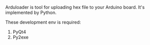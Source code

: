 Arduloader is tool for uploading hex file to your Arduino board.
It's implemented by Python.

These development env is required:
1. PyQt4
2. Py2exe